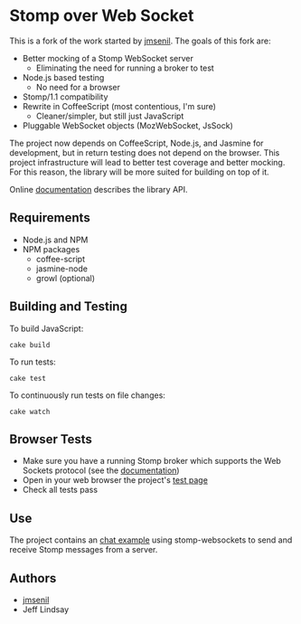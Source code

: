 # Stomp over Web Socket 

This is a fork of the work started by [jmsenil](http://github.com/jmesnil/stomp-websocket). The goals of this fork are:

 * Better mocking of a Stomp WebSocket server
   * Eliminating the need for running a broker to test
 * Node.js based testing
   * No need for a browser
 * Stomp/1.1 compatibility
 * Rewrite in CoffeeScript (most contentious, I'm sure)
   * Cleaner/simpler, but still just JavaScript
 * Pluggable WebSocket objects (MozWebSocket, JsSock)

The project now depends on CoffeeScript, Node.js, and Jasmine for development, but in return testing does not depend on the browser. This project infrastructure will lead to better test coverage and better mocking. For this reason, the library will be more suited for building on top of it.

Online [documentation][doc] describes the library API.

## Requirements

 * Node.js and NPM
 * NPM packages
   * coffee-script
   * jasmine-node
   * growl (optional)

## Building and Testing

To build JavaScript:

    cake build

To run tests:

    cake test

To continuously run tests on file changes:

    cake watch

## Browser Tests

* Make sure you have a running Stomp broker which supports the Web Sockets protocol
 (see the [documentation][doc])
* Open in your web browser the project's [test page](browsertests/index.html)
* Check all tests pass

## Use

The project contains an [chat example](example/chat/index.html) using stomp-websockets
to send and receive Stomp messages from a server.

## Authors

 * [jmsenil](http://github.com/jmesnil)
 * Jeff Lindsay

[doc]: http://jmesnil.net/stomp-websocket/doc/